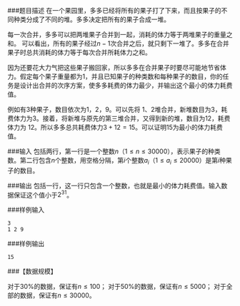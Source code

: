 ###题目描述
在一个果园里，多多已经将所有的果子打了下来，而且按果子的不同种类分成了不同的堆。多多决定把所有的果子合成一堆。

每一次合并，多多可以把两堆果子合并到一起，消耗的体力等于两堆果子的重量之和。
可以看出，所有的果子经过$n-1$次合并之后，就只剩下一堆了。多多在合并果子时总共消耗的体力等于每次合并所耗体力之和。

因为还要花大力气把这些果子搬回家，所以多多在合并果子时要尽可能地节省体力。假定每个果子重量都为$1$，并且已知果子的种类数和每种果子的数目，你的任务是设计出合并的次序方案，使多多耗费的体力最少，并输出这个最小的体力耗费值。

例如有$3$种果子，数目依次为$1，2，9$。可以先将 $1、2$堆合并，新堆数目为$3$，耗费体力为$3$。接着，将新堆与原先的第三堆合并，又得到新的堆，数目为$12$，耗费体力为 $12$。所以多多总共耗费体力$3+12=15$。可以证明$15$为最小的体力耗费值。

###输入
包括两行，第一行是一个整数$n（1 \leq n \leq 30000$），表示果子的种类数。第二行包含$n$个整数，用空格分隔，第$i$个整数$a_i（1 \leq a_i \leq 20000）$是第$i$种果子的数目。

###输出
包括一行，这一行只包含一个整数，也就是最小的体力耗费值。输入数据保证这个值小于$2^{31}$。

###样例输入
```
3
1 2 9
```
###样例输出
```
15
```
###【数据规模】

对于$30\%$的数据，保证有$n \leq 100$；
对于$50\%$的数据，保证有$n \leq 5000$；
对于全部的数据，保证有$n \leq 30000$。